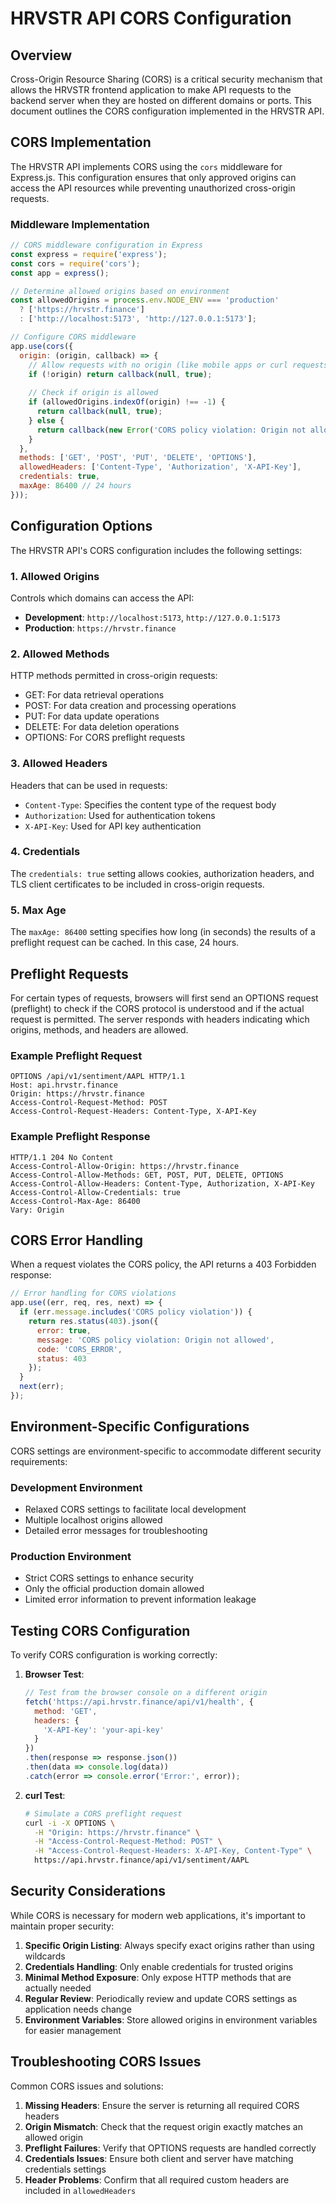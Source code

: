 # HRVSTR API CORS Configuration

## Overview

Cross-Origin Resource Sharing (CORS) is a critical security mechanism that allows the HRVSTR frontend application to make API requests to the backend server when they are hosted on different domains or ports. This document outlines the CORS configuration implemented in the HRVSTR API.

## CORS Implementation

The HRVSTR API implements CORS using the `cors` middleware for Express.js. This configuration ensures that only approved origins can access the API resources while preventing unauthorized cross-origin requests.

### Middleware Implementation

```javascript
// CORS middleware configuration in Express
const express = require('express');
const cors = require('cors');
const app = express();

// Determine allowed origins based on environment
const allowedOrigins = process.env.NODE_ENV === 'production'
  ? ['https://hrvstr.finance']
  : ['http://localhost:5173', 'http://127.0.0.1:5173'];

// Configure CORS middleware
app.use(cors({
  origin: (origin, callback) => {
    // Allow requests with no origin (like mobile apps or curl requests)
    if (!origin) return callback(null, true);
    
    // Check if origin is allowed
    if (allowedOrigins.indexOf(origin) !== -1) {
      return callback(null, true);
    } else {
      return callback(new Error('CORS policy violation: Origin not allowed'), false);
    }
  },
  methods: ['GET', 'POST', 'PUT', 'DELETE', 'OPTIONS'],
  allowedHeaders: ['Content-Type', 'Authorization', 'X-API-Key'],
  credentials: true,
  maxAge: 86400 // 24 hours
}));
```

## Configuration Options

The HRVSTR API's CORS configuration includes the following settings:

### 1. Allowed Origins

Controls which domains can access the API:

- **Development**: `http://localhost:5173`, `http://127.0.0.1:5173`
- **Production**: `https://hrvstr.finance`

### 2. Allowed Methods

HTTP methods permitted in cross-origin requests:

- GET: For data retrieval operations
- POST: For data creation and processing operations
- PUT: For data update operations
- DELETE: For data deletion operations
- OPTIONS: For CORS preflight requests

### 3. Allowed Headers

Headers that can be used in requests:

- `Content-Type`: Specifies the content type of the request body
- `Authorization`: Used for authentication tokens
- `X-API-Key`: Used for API key authentication

### 4. Credentials

The `credentials: true` setting allows cookies, authorization headers, and TLS client certificates to be included in cross-origin requests.

### 5. Max Age

The `maxAge: 86400` setting specifies how long (in seconds) the results of a preflight request can be cached. In this case, 24 hours.

## Preflight Requests

For certain types of requests, browsers will first send an OPTIONS request (preflight) to check if the CORS protocol is understood and if the actual request is permitted. The server responds with headers indicating which origins, methods, and headers are allowed.

### Example Preflight Request

```
OPTIONS /api/v1/sentiment/AAPL HTTP/1.1
Host: api.hrvstr.finance
Origin: https://hrvstr.finance
Access-Control-Request-Method: POST
Access-Control-Request-Headers: Content-Type, X-API-Key
```

### Example Preflight Response

```
HTTP/1.1 204 No Content
Access-Control-Allow-Origin: https://hrvstr.finance
Access-Control-Allow-Methods: GET, POST, PUT, DELETE, OPTIONS
Access-Control-Allow-Headers: Content-Type, Authorization, X-API-Key
Access-Control-Allow-Credentials: true
Access-Control-Max-Age: 86400
Vary: Origin
```

## CORS Error Handling

When a request violates the CORS policy, the API returns a 403 Forbidden response:

```javascript
// Error handling for CORS violations
app.use((err, req, res, next) => {
  if (err.message.includes('CORS policy violation')) {
    return res.status(403).json({
      error: true,
      message: 'CORS policy violation: Origin not allowed',
      code: 'CORS_ERROR',
      status: 403
    });
  }
  next(err);
});
```

## Environment-Specific Configurations

CORS settings are environment-specific to accommodate different security requirements:

### Development Environment

- Relaxed CORS settings to facilitate local development
- Multiple localhost origins allowed
- Detailed error messages for troubleshooting

### Production Environment

- Strict CORS settings to enhance security
- Only the official production domain allowed
- Limited error information to prevent information leakage

## Testing CORS Configuration

To verify CORS configuration is working correctly:

1. **Browser Test**:
   ```javascript
   // Test from the browser console on a different origin
   fetch('https://api.hrvstr.finance/api/v1/health', {
     method: 'GET',
     headers: {
       'X-API-Key': 'your-api-key'
     }
   })
   .then(response => response.json())
   .then(data => console.log(data))
   .catch(error => console.error('Error:', error));
   ```

2. **curl Test**:
   ```bash
   # Simulate a CORS preflight request
   curl -i -X OPTIONS \
     -H "Origin: https://hrvstr.finance" \
     -H "Access-Control-Request-Method: POST" \
     -H "Access-Control-Request-Headers: X-API-Key, Content-Type" \
     https://api.hrvstr.finance/api/v1/sentiment/AAPL
   ```

## Security Considerations

While CORS is necessary for modern web applications, it's important to maintain proper security:

1. **Specific Origin Listing**: Always specify exact origins rather than using wildcards
2. **Credentials Handling**: Only enable credentials for trusted origins
3. **Minimal Method Exposure**: Only expose HTTP methods that are actually needed
4. **Regular Review**: Periodically review and update CORS settings as application needs change
5. **Environment Variables**: Store allowed origins in environment variables for easier management

## Troubleshooting CORS Issues

Common CORS issues and solutions:

1. **Missing Headers**: Ensure the server is returning all required CORS headers
2. **Origin Mismatch**: Check that the request origin exactly matches an allowed origin
3. **Preflight Failures**: Verify that OPTIONS requests are handled correctly
4. **Credentials Issues**: Ensure both client and server have matching credentials settings
5. **Header Problems**: Confirm that all required custom headers are included in `allowedHeaders`
